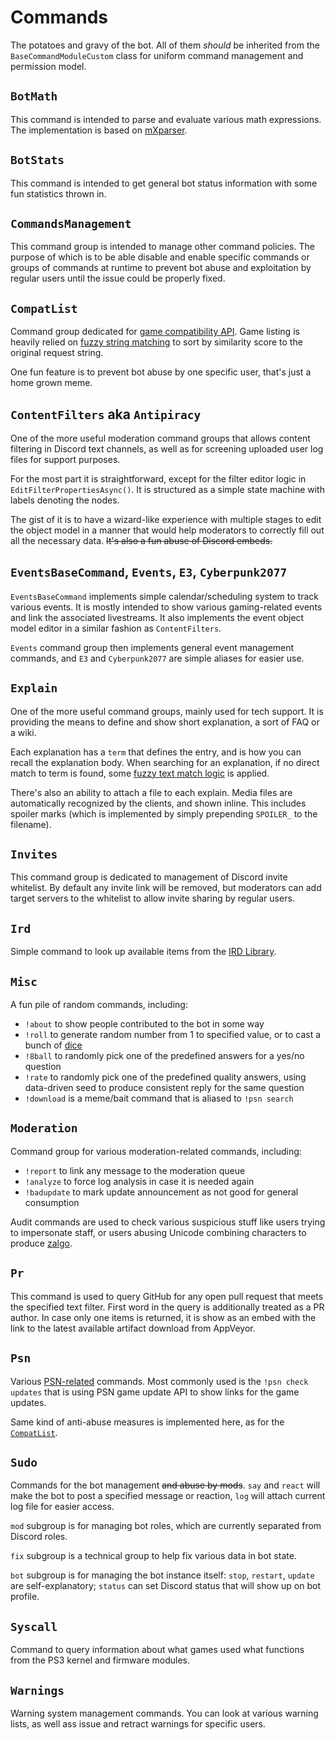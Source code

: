 Commands
========

The potatoes and gravy of the bot. All of them _should_ be inherited from the `BaseCommandModuleCustom` class for uniform command management and permission model.

`BotMath`
---------
This command is intended to parse and evaluate various math expressions.
The implementation is based on [mXparser](https://mathparser.org/).

`BotStats`
----------
This command is intended to get general bot status information with some fun statistics thrown in.

`CommandsManagement`
--------------------
This command group is intended to manage other command policies. The purpose of which is to be able disable and enable specific commands or groups of commands at runtime to prevent bot abuse and exploitation by regular users until the issue could be properly fixed.

`CompatList`
------------
Command group dedicated for [game compatibility API](../../Clients/CompatApiClient).
Game listing is heavily relied on [fuzzy string matching](../../CompatBot/Utils/Extensions#StringUtils) to sort by similarity score to the original request string.

One fun feature is to prevent bot abuse by one specific user, that's just a home grown meme.

`ContentFilters` aka `Antipiracy`
---------------------------------
One of the more useful moderation command groups that allows content filtering in Discord text channels, as well as for screening uploaded user log files for support purposes.

For the most part it is straightforward, except for the filter editor logic in `EditFilterPropertiesAsync()`.
It is structured as a simple state machine with labels denoting the nodes.

The gist of it is to have a wizard-like experience with multiple stages to edit the object model in a manner that would help moderators to correctly fill out all the necessary data. ~~It's also a fun abuse of Discord embeds.~~

`EventsBaseCommand`, `Events`, `E3`, `Cyberpunk2077`
----------------------------------------------------
`EventsBaseCommand` implements simple calendar/scheduling system to track various events. It is mostly intended to show various gaming-related events and link the associated livestreams.
It also implements the event object model editor in a similar fashion as `ContentFilters`.

`Events` command group then implements general event management commands, and `E3` and `Cyberpunk2077` are simple aliases for easier use.

`Explain`
---------
One of the more useful command groups, mainly used for tech support.
It is providing the means to define and show short explanation, a sort of FAQ or a wiki.

Each explanation has a `term` that defines the entry, and is how you can recall the explanation body. When searching for an explanation, if no direct match to term is found, some [fuzzy text match logic](../../CompatBot/Utils/Extensions#StringUtils) is applied.

There's also an ability to attach a file to each explain. Media files are automatically recognized by the clients, and shown inline. This includes spoiler marks (which is implemented by simply prepending `SPOILER_` to the filename).

`Invites`
---------
This command group is dedicated to management of Discord invite whitelist. By default any invite link will be removed, but moderators can add target servers to the whitelist to allow invite sharing by regular users.

`Ird`
-----
Simple command to look up available items from the [IRD Library](../../Clients/IrdLibraryClient).

`Misc`
------
A fun pile of random commands, including:
* `!about` to show people contributed to the bot in some way
* `!roll` to generate random number from 1 to specified value, or to cast a bunch of [dice](https://en.wikipedia.org/wiki/Dice#Polyhedral_dice)
* `!8ball` to randomly pick one of the predefined answers for a yes/no question
* `!rate` to randomly pick one of the predefined quality answers, using data-driven seed to produce consistent reply for the same question
* `!download` is a meme/bait command that is aliased to `!psn search`

`Moderation`
------------
Command group for various moderation-related commands, including:
* `!report` to link any message to the moderation queue
* `!analyze` to force log analysis in case it is needed again
* `!badupdate` to mark update announcement as not good for general consumption

Audit commands are used to check various suspicious stuff like users trying to impersonate staff, or users abusing Unicode combining characters to produce [zalgo](https://www.urbandictionary.com/define.php?term=Zalgo).

`Pr`
----
This command is used to query GitHub for any open pull request that meets the specified text filter.
First word in the query is additionally treated as a PR author.
In case only one items is returned, it is show as an embed with the link to the latest available artifact download from AppVeyor.

`Psn`
-----
Various [PSN-related](../../Clients/PsnClient) commands.
Most commonly used is the `!psn check updates` that is using PSN game update API to show links for the game updates.

Same kind of anti-abuse measures is implemented here, as for the [`CompatList`](#CompatList).

`Sudo`
------
Commands for the bot management ~~and abuse by mods~~.
`say` and `react` will make the bot to post a specified message or reaction, `log` will attach current log file for easier access.

`mod` subgroup is for managing bot roles, which are currently separated from Discord roles.

`fix` subgroup is a technical group to help fix various data in bot state.

`bot` subgroup is for managing the bot instance itself: `stop`, `restart`, `update` are self-explanatory; `status` can set Discord status that will show up on bot profile.

`Syscall`
---------
Command to query information about what games used what functions from the PS3 kernel and firmware modules.

`Warnings`
----------
Warning system management commands. You can look at various warning lists, as well ass issue and retract warnings for specific users.
